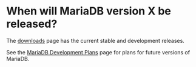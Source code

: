 
# When will MariaDB version X be released?

The [downloads](https://downloads.mariadb.org/) page has the current stable and development releases.


See the 
[MariaDB Development Plans](../../../../general-resources/learning-and-training/training-and-tutorials/advanced-mariadb-articles/development-articles/general-development-information/development-plans/old-plans/mariadb-developer-meeting-athens/mariadb-developer-meeting-athens-friday-11-nov-2011/plans-for-56.md)
page for plans for future versions of MariaDB.

